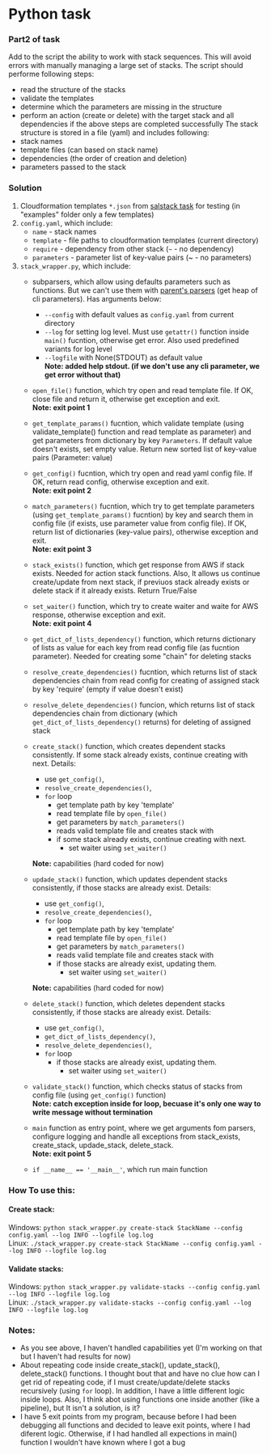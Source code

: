 # Python task
### Part2 of task
Add to the script the ability to work with stack sequences. This will avoid errors with manually managing a large set of stacks. The script should performe following steps:  
- read the structure of the stacks
- validate the templates
- determine which the parameters are missing in the structure
- perform an action (create or delete) with the target stack and all dependencies if the above steps are completed successfully
The stack structure is stored in a file (yaml) and  includes following:  
- stack names
- template files (can based on stack name)
- dependencies (the order of creation and deletion)
- parameters passed to the stack
### Solution
1. Cloudformation templates `*.json` from [salstack task](https://github.com/ksandrmatveyev/aws_training/blob/task2/final/cloudformation-stacks/README.md) for testing (in "examples" folder only a few templates)
2. `config.yaml`, which include:
   - `name` - stack names
   - `template` - file paths to cloudformation templates (current directory)
   - `require` - dependency from other stack (`~` - no dependency)
   - `parameters` - parameter list of key-value pairs (~ - no parameters)
3. `stack_wrapper.py`, which include:
   - subparsers, which allow using defaults parameters such as functions. But we can't use them with  [parent's parsers](https://docs.python.org/3/library/argparse.html#parents) (get heap of cli parameters). Has arguments below:
     - `--config` with default values as `config.yaml` from current directory
     - `--log`  for setting log level. Must use `getattr()` function inside `main()` fucntion, otherwise get error. Also used predefined variants for log level
     - `--logfile` with None(STDOUT) as default value  
  **Note: added help stdout. (if we don't use any cli parameter, we get error without that)**
   - `open_file()` function, which try open and read template file. If OK, close file and return it, otherwise get exception and exit.  
  **Note: exit point 1**
   - `get_template_params()` fucntion, which validate template (using validate_template() function and read  template as parameter) and get parameters from dictionary by key `Parameters`. If default value doesn't exists, set empty value. Return new sorted list of key-value pairs (Parameter: value)
   - `get_config()` fucntion, which try open and read yaml config file. If OK, return read config, otherwise exception and exit.  
  **Note: exit point 2**
   - `match_parameters()` fucntion, which try to get template parameters (using `get_template_params()` fucntion) by key and search them in config file (if exists, use parameter value from config file). If OK, return list of dictionaries (key-value pairs), otherwise exception and exit.  
  **Note: exit point 3**
   - `stack_exists()` function, which get response from AWS if stack exists. Needed for action stack functions. Also, It allows us continue create/update from next stack, if previuos stack already exists or delete stack if it already exists. Return True/False
   - `set_waiter()` function, which try to create waiter and waite for AWS response, otherwise exception and exit.  
  **Note: exit point 4**
   - `get_dict_of_lists_dependency()` function, which returns dictionary of lists as value for each key from read config file (as fucntion parameter). Needed for creating some "chain" for deleting stacks
   - `resolve_create_dependencies()` fucntion, which returns list of stack dependencies chain from read config for creating of assigned stack by key 'require' (empty if value doesn't exist)
   - `resolve_delete_dependencies()` funcion, which returns list of stack dependencies chain from dictionary (which `get_dict_of_lists_dependency()` returns) for deleting of assigned stack
   - `create_stack()` function, which creates dependent stacks consistently. If some stack already exists, continue creating with next. Details:
     - use `get_config()`,
     - `resolve_create_dependencies()`,
     - `for` loop
       - get template path by key 'template'
       - read template file by `open_file()`
       - get parameters by `match_parameters()`
       - reads valid template file and creates stack with
       - if some stack already exists, continue creating with next. 
         - set waiter using `set_waiter()`  

     **Note:** capabilities (hard coded for now)
   - `updade_stack()` function, which updates dependent stacks consistently, if those stacks are already exist. Details:
     - use `get_config()`,
     - `resolve_create_dependencies()`,
     - `for` loop
       - get template path by key 'template'
       - read template file by `open_file()`
       - get parameters by `match_parameters()`
       - reads valid template file and creates stack with
       - if those stacks are already exist, updating them. 
         - set waiter using `set_waiter() ` 

     **Note:** capabilities (hard coded for now)
   - `delete_stack()` function, which deletes dependent stacks consistently, if those stacks are already exist. Details:
     - use `get_config()`,
     - `get_dict_of_lists_dependency()`,
     - `resolve_delete_dependencies()`,
     - `for` loop
       - if those stacks are already exist, updating them.
         - set waiter using `set_waiter()`
   - `validate_stack()` function, which checks status of stacks from config file (using `get_config()` function)  
**Note: catch exception inside for loop, becuase it's only one way to write message without termination**
   - `main` function as entry point, where we get arguments fom parsers, configure logging and handle all exceptions from stack_exists, create_stack, updade_stack, delete_stack.  
**Note: exit point 5**
   - `if __name__ == '__main__'`, which run main function  
### How To use this:
#### Create stack:
Windows: `python stack_wrapper.py create-stack StackName --config config.yaml --log INFO --logfile log.log`  
Linux: `./stack_wrapper.py create-stack StackName --config config.yaml --log INFO --logfile log.log`  
#### Validate stacks:
Windows: `python stack_wrapper.py validate-stacks --config config.yaml --log INFO --logfile log.log`  
Linux: `./stack_wrapper.py validate-stacks --config config.yaml --log INFO --logfile log.log`  
### Notes:
- As you see above, I haven't handled capabilities yet (I'm working on that but I haven't had results for now)  
- About repeating code inside create_stack(), update_stack(), delete_stack() functions.  I thought bout that and have no clue how can I get rid of repeating code, if I must create/update/delete stacks recursively (using `for` loop).  In addition, I have a little different logic inside loops. Also, I think abot using functions one inside another (like a pipeline), but It isn't a solution, is it?  
- I have 5 exit points from my program, because before I had been debugging all functions and decided to leave exit points, where I had diferent logic. Otherwise, if I had handled all expections in main() function I wouldn't have known where I got a bug
